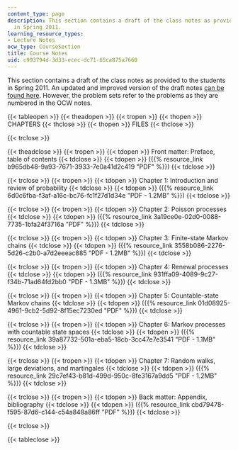 ```yaml
---
content_type: page
description: This section contains a draft of the class notes as provided to the students
  in Spring 2011.
learning_resource_types:
- Lecture Notes
ocw_type: CourseSection
title: Course Notes
uid: c993794d-3d33-ecec-dc71-65ca875a7660
---
```


This section contains a draft of the class notes as provided to the students in Spring 2011. An updated and improved version of the draft notes [can be found here](http://www.rle.mit.edu/rgallager/notes.htm). However, the problem sets refer to the problems as they are numbered in the OCW notes.

{{< tableopen >}}
{{< theadopen >}}
{{< tropen >}}
{{< thopen >}}
CHAPTERS
{{< thclose >}}
{{< thopen >}}
FILES
{{< thclose >}}

{{< trclose >}}

{{< theadclose >}}
{{< tropen >}}
{{< tdopen >}}
Front matter: Preface, table of contents
{{< tdclose >}}
{{< tdopen >}}
({{% resource_link b965db48-9a93-7671-3933-7e0a41d2c419 "PDF" %}})
{{< tdclose >}}

{{< trclose >}}
{{< tropen >}}
{{< tdopen >}}
Chapter 1: Introduction and review of probability
{{< tdclose >}}
{{< tdopen >}}
({{% resource_link 6d0c6fba-f3af-a16c-bc76-fc1f27d1d34e "PDF - 1.2MB" %}})
{{< tdclose >}}

{{< trclose >}}
{{< tropen >}}
{{< tdopen >}}
Chapter 2: Poisson processes
{{< tdclose >}}
{{< tdopen >}}
({{% resource_link 3a19ce0e-02d0-0088-7735-1bfa24f3716a "PDF" %}})
{{< tdclose >}}

{{< trclose >}}
{{< tropen >}}
{{< tdopen >}}
Chapter 3: Finite-state Markov chains
{{< tdclose >}}
{{< tdopen >}}
({{% resource_link 3558b086-2276-5d26-c2b0-a7d2eeeac885 "PDF - 1.2MB" %}})
{{< tdclose >}}

{{< trclose >}}
{{< tropen >}}
{{< tdopen >}}
Chapter 4: Renewal processes
{{< tdclose >}}
{{< tdopen >}}
({{% resource_link 931ffa09-4089-9c27-f34b-71ad64fd2bb0 "PDF - 1.3MB" %}})
{{< tdclose >}}

{{< trclose >}}
{{< tropen >}}
{{< tdopen >}}
Chapter 5: Countable-state Markov chains
{{< tdclose >}}
{{< tdopen >}}
({{% resource_link 01d08925-4961-9cb2-5d92-8f15ec7230ed "PDF" %}})
{{< tdclose >}}

{{< trclose >}}
{{< tropen >}}
{{< tdopen >}}
Chapter 6: Markov processes with countable state spaces
{{< tdclose >}}
{{< tdopen >}}
({{% resource_link 39a87732-501a-eba5-18cb-3cc47e7e3541 "PDF - 1.1MB" %}})
{{< tdclose >}}

{{< trclose >}}
{{< tropen >}}
{{< tdopen >}}
Chapter 7: Random walks, large deviations, and martingales
{{< tdclose >}}
{{< tdopen >}}
({{% resource_link 29c7ef43-b81d-499d-950c-8fe3167a9dd5 "PDF - 1.2MB" %}})
{{< tdclose >}}

{{< trclose >}}
{{< tropen >}}
{{< tdopen >}}
Back matter: Appendix, bibliography
{{< tdclose >}}
{{< tdopen >}}
({{% resource_link cbd79478-f595-87d6-c144-c54a848a86ff "PDF" %}})
{{< tdclose >}}

{{< trclose >}}

{{< tableclose >}}